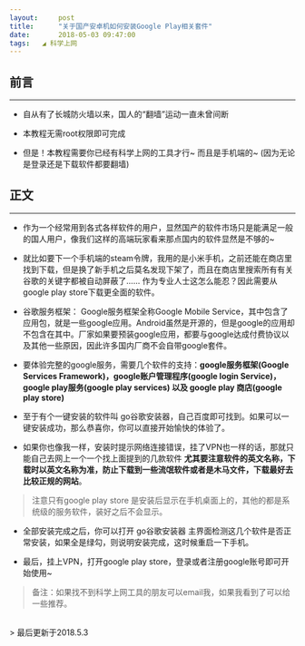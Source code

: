 ```yaml
---
layout:     post
title:      "关于国产安卓机如何安装Google Play相关套件"
date:       2018-05-03 09:47:00
tags:   ◢ 科学上网
---
```



## 前言
---

- 自从有了长城防火墙以来，国人的“翻墙”运动一直未曾间断

- 本教程无需root权限即可完成

- 但是！本教程需要你已经有科学上网的工具才行~ 而且是手机端的~ (因为无论是登录还是下载软件都要翻墙)

## 正文
---

- 作为一个经常用到各式各样软件的用户，显然国产的软件市场只是能满足一般的国人用户，像我们这样的高端玩家看来那点国内的软件显然是不够的~

- 就比如要下一个手机端的steam令牌，我用的是小米手机，之前还能在商店里找到下载，但是换了新手机之后莫名发现下架了，而且在商店里搜索所有有关谷歌的关键字都被自动屏蔽了...... 作为专业人士这怎么能忍？因此需要从google play store下载更全面的软件。

- 谷歌服务框架： Google服务框架全称Google Mobile Service，其中包含了应用包，就是一些google应用。Android虽然是开源的，但是google的应用却不包含在其中。厂家如果要预装google应用，都要与google达成付费协议以及其他一些原因，因此许多国内厂商不会自带google套件。

- 要体验完整的google服务，需要几个软件的支持：**google服务框架(Google Services Framework)，google账户管理程序(google login Service)，google play服务(google play services) 以及 google play 商店(google play store)**

- 至于有个一键安装的软件叫 go谷歌安装器，自己百度即可找到。如果可以一键安装成功，那么恭喜你，你可以直接开始愉快的体验了。

- 如果你也像我一样，安装时提示网络连接错误，挂了VPN也一样的话，那就只能自己去网上一个一个找上面提到的几款软件 **尤其要注意软件的英文名称，下载时以英文名称为准，防止下载到一些流氓软件或者是木马文件，下载最好去比较正规的网站**。
> 注意只有google play store 是安装后显示在手机桌面上的，其他的都是系统级的服务软件，装好之后不会显示。

- 全部安装完成之后，你可以打开 go谷歌安装器 主界面检测这几个软件是否正常安装，如果全是绿勾，则说明安装完成，这时候重启一下手机。

- 最后，挂上VPN，打开google play store，登录或者注册google账号即可开始使用~


> 备注：如果找不到科学上网工具的朋友可以email我，如果我看到了可以给一些推荐。

<br>
> 最后更新于2018.5.3
